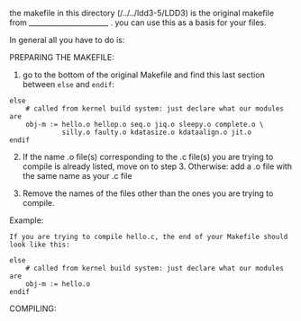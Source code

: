 the makefile in this directory (/../../ldd3-5/LDD3) is the original makefile from ______________________ .
you can use this as a basis for your files. 

In general all you have to do is:

PREPARING THE MAKEFILE:

1) go to the bottom of the original Makefile and find this last section between `else` and `endif`:

```
else
    # called from kernel build system: just declare what our modules are
    obj-m := hello.o hellop.o seq.o jiq.o sleepy.o complete.o \
             silly.o faulty.o kdatasize.o kdataalign.o jit.o
endif

```

2) If the name .o file(s) corresponding to the .c file(s) you are trying to compile is already listed, move on to step 3.
   Otherwise: add a .o file with the same name as your .c file

3) Remove the names of the files other than the ones you are trying to compile.


Example: 
   
    If you are trying to compile hello.c, the end of your Makefile should look like this:


```
else
    # called from kernel build system: just declare what our modules are
    obj-m := hello.o
endif
```

COMPILING: